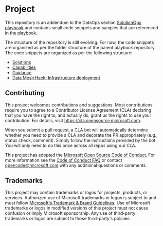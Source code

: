 # Project

This repository is an addendum to the DataOps section [SolutionOps playbook](https://playbook.microsoft.com/code-with-dataops/) and contains small code snippets and samples that are referenced in the playbook.

The structure of the repository is still evolving. For now, the code snippets are organized as per the folder structure of the parent playbook repository. The code snippets are organized as per the following structure:

- [Solutions](./solutions/README.md)
- [Capabilities](./capabilities/README.md)
- [Guidance](./guidance/README.md)
- [Data Mesh Hack: Infrastructure deployment](./data-mesh-hack/deployment.md)

## Contributing

This project welcomes contributions and suggestions.  Most contributions require you to agree to a
Contributor License Agreement (CLA) declaring that you have the right to, and actually do, grant us
the rights to use your contribution. For details, visit https://cla.opensource.microsoft.com.

When you submit a pull request, a CLA bot will automatically determine whether you need to provide
a CLA and decorate the PR appropriately (e.g., status check, comment). Simply follow the instructions
provided by the bot. You will only need to do this once across all repos using our CLA.

This project has adopted the [Microsoft Open Source Code of Conduct](https://opensource.microsoft.com/codeofconduct/).
For more information see the [Code of Conduct FAQ](https://opensource.microsoft.com/codeofconduct/faq/) or
contact [opencode@microsoft.com](mailto:opencode@microsoft.com) with any additional questions or comments.

## Trademarks

This project may contain trademarks or logos for projects, products, or services. Authorized use of Microsoft 
trademarks or logos is subject to and must follow 
[Microsoft's Trademark & Brand Guidelines](https://www.microsoft.com/en-us/legal/intellectualproperty/trademarks/usage/general).
Use of Microsoft trademarks or logos in modified versions of this project must not cause confusion or imply Microsoft sponsorship.
Any use of third-party trademarks or logos are subject to those third-party's policies.
